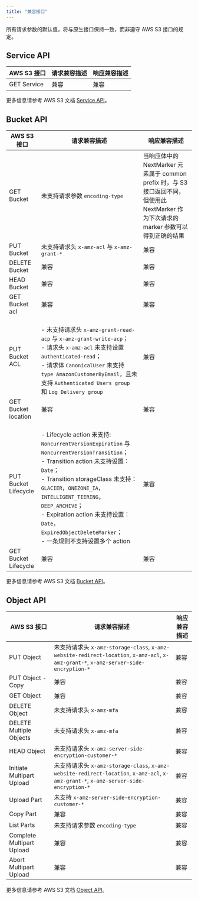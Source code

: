 ```yaml
---
title: "兼容接口"
---
```


所有请求参数的默认值，将与原生接口保持一致，而非遵守 AWS S3 接口的规定。

## Service API

| AWS S3 接口 | 请求兼容描述 | 响应兼容描述 |
| --- | --- | --- |
| GET Service | 兼容 | 兼容 |

更多信息请参考 AWS S3 文档 [Service API](http://docs.aws.amazon.com/zh_cn/AmazonS3/latest/API/RESTServiceOps.html)。

## Bucket API

| AWS S3 接口 | 请求兼容描述 | 响应兼容描述 |
| --- | --- | --- |
| GET Bucket | 未支持请求参数 `encoding-type` | 当响应体中的 NextMarker 元素属于 common prefix 时，与 S3 接口返回不同，但使用此 NextMarker 作为下次请求的 marker 参数可以得到正确的结果 |
| PUT Bucket | 未支持请求头 `x-amz-acl` 与 `x-amz-grant-*` | 兼容 |
| DELETE Bucket | 兼容 | 兼容 |
| HEAD Bucket | 兼容 | 兼容 |
| GET Bucket acl | 兼容 | 兼容 |
| PUT Bucket ACL | <br>- 未支持请求头 `x-amz-grant-read-acp` 与 `x-amz-grant-write-acp`；<br>- 请求头 `x-amz-acl` 未支持设置 `authenticated-read`；<br>- 请求体 `CanonicalUser` 未支持 `type AmazonCustomerByEmail`，且未支持 `Authenticated Users group` 和 `Log Delivery group` | 兼容 |
| GET Bucket location | 兼容 | 兼容 |
| PUT Bucket Lifecycle | <br>- Lifecycle action 未支持: `NoncurrentVersionExpiration` 与 `NoncurrentVersionTransition`；<br>- Transition action 未支持设置： `Date`；<br>- Transition storageClass 未支持： `GLACIER`，`ONEZONE_IA`，`INTELLIGENT_TIERING`，`DEEP_ARCHIVE`；<br>- Expiration action 未支持设置：`Date`，`ExpiredObjectDeleteMarker`；<br>- 一条规则不支持设置多个 action | 兼容 |
| GET Bucket Lifecycle | 兼容 | 兼容 |

更多信息请参考 AWS S3 文档 [Bucket API](http://docs.aws.amazon.com/AmazonS3/latest/API/RESTBucketOps.html)。

## Object API

| AWS S3 接口 | 请求兼容描述 | 响应兼容描述 |
| --- | --- | --- |
| PUT Object | 未支持请求头 `x-amz-storage-class`, `x-amz-website-redirect-location`, `x-amz-acl`, `x-amz-grant-*`, `x-amz-server-side-encryption-*` | 兼容 |
| PUT Object - Copy | 兼容 | 兼容 |
| GET Object | 兼容 | 兼容 |
| DELETE Object | 未支持请求头 `x-amz-mfa` | 兼容 |
| DELETE Multiple Objects | 未支持请求头 `x-amz-mfa` | 兼容 |
| HEAD Object | 未支持请求头 `x-amz-server-side​-encryption​-customer-*` | 兼容 |
| Initiate Multipart Upload | 未支持请求头 `x-amz-storage-class`, `x-amz-website-redirect-location`, `x-amz-acl`, `x-amz-grant-*`, `x-amz-server-side-encryption-*` | 兼容 |
| Upload Part | 未支持 `x-amz-server-side-encryption-customer-*` | 兼容 |
| Copy Part | 兼容 | 兼容 |
| List Parts | 未支持请求参数 `encoding-type` | 兼容 |
| Complete Multipart Upload | 兼容 | 兼容 |
| Abort Multipart Upload | 兼容 | 兼容 |

更多信息请参考 AWS S3 文档 [Object API](http://docs.aws.amazon.com/AmazonS3/latest/API/RESTObjectOps.html)。


